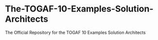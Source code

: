 # The-TOGAF-10-Examples-Solution-Architects
The Official Repository for the TOGAF 10 Examples Solution Architects
